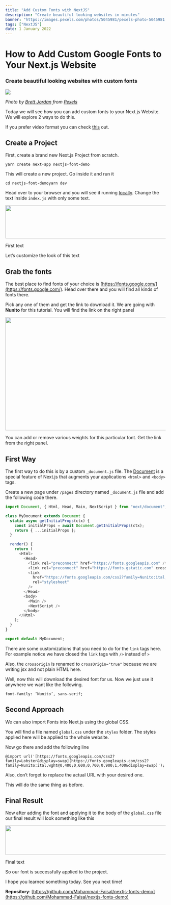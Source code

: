 ```yaml
---
title: "Add Custom Fonts with NextJS"
description: "Create beautiful looking websites in minutes"
banner: "https://images.pexels.com/photos/5045981/pexels-photo-5045981.jpeg?auto=compress&cs=tinysrgb&dpr=2&w=500"
tags: ["NextJS"]
date: 1 January 2022
---
```


# How to Add Custom Google Fonts to Your Next.js Website

### Create beautiful looking websites with custom fonts

![](https://images.pexels.com/photos/5045981/pexels-photo-5045981.jpeg?auto=compress&cs=tinysrgb&dpr=2&w=500)

_Photo by [Brett Jordan](https://www.pexels.com/@brettjordan) from [Pexels](https://www.pexels.com/photo/black-and-white-printer-paper-5045981/)_

Today we will see how you can add custom fonts to your Next.js Website. We will explore 2 ways to do this.

If you prefer video format you can check [this](https://www.youtube.com/watch?v=e-NOXZETn7s&lc=Ugz4G03L1q9WbF37cYp4AaABAg) out.

## Create a Project

First, create a brand new Next.js Project from scratch.

```
yarn create next-app nextjs-font-demo
```

This will create a new project. Go inside it and run it

```
cd nextjs-font-demoyarn dev
```

Head over to your browser and you will see it running [locally](http://localhost:3000). Change the text inside `index.js` with only some text.

<img alt="" class="t u v lf aj" src="https://miro.medium.com/max/1400/1\*gpRySGw3wnGrMVtrntGtjA.png" width="700" height="104" srcSet="https://miro.medium.com/max/552/1\*gpRySGw3wnGrMVtrntGtjA.png 276w, https://miro.medium.com/max/1104/1\*gpRySGw3wnGrMVtrntGtjA.png 552w, https://miro.medium.com/max/1280/1\*gpRySGw3wnGrMVtrntGtjA.png 640w, https://miro.medium.com/max/1400/1\*gpRySGw3wnGrMVtrntGtjA.png 700w" sizes="700px" role="presentation"/>

First text

Let’s customize the look of this text

## Grab the fonts

The best place to find fonts of your choice is [https://fonts.google.com/](https://fonts.google.com/). Head over there and you will find all kinds of fonts there.

Pick any one of them and get the link to download it. We are going with **Nunito** for this tutorial. You will find the link on the right panel

<img alt="" class="t u v lf aj" src="https://miro.medium.com/max/1400/1\*-SVOug8rZtFhqFRCwbmjyw.png" width="700" height="355" srcSet="https://miro.medium.com/max/552/1\*-SVOug8rZtFhqFRCwbmjyw.png 276w, https://miro.medium.com/max/1104/1\*-SVOug8rZtFhqFRCwbmjyw.png 552w, https://miro.medium.com/max/1280/1\*-SVOug8rZtFhqFRCwbmjyw.png 640w, https://miro.medium.com/max/1400/1\*-SVOug8rZtFhqFRCwbmjyw.png 700w" sizes="700px" role="presentation"/>

You can add or remove various weights for this particular font. Get the link from the right panel.

## First Way

The first way to do this is by a custom `_document.js` file. The [Document](https://nextjs.org/docs/advanced-features/custom-document) is a special feature of Next.js that augments your applications `<html>` and `<body>` tags.

Create a new page under `/pages` directory named `_document.js` file and add the following code there.

```javascript
import Document, { Html, Head, Main, NextScript } from "next/document";

class MyDocument extends Document {
  static async getInitialProps(ctx) {
    const initialProps = await Document.getInitialProps(ctx);
    return { ...initialProps };
  }

  render() {
    return (
      <Html>
        <Head>
          <link rel="preconnect" href="https://fonts.googleapis.com" />
          <link rel="preconnect" href="https://fonts.gstatic.com" crossOrigin="true" />
          <link
            href="https://fonts.googleapis.com/css2?family=Nunito:ital,wght@0,400;0,600;0,700;0,900;1,400&display=swap"
            rel="stylesheet"
          />
        </Head>
        <body>
          <Main />
          <NextScript />
        </body>
      </Html>
    );
  }
}

export default MyDocument;
```

There are some customizations that you need to do for the `link` tags here. For example notice we have closed the `link` tags with `/>` instead of `>`

Also, the `crossorigin` is renamed to `crossOrigin="true"` because we are writing jsx and not plain HTML here.

Well, now this will download the desired font for us. Now we just use it anywhere we want like the following.

```
font-family: ‘Nunito’, sans-serif;
```

## Second Approach

We can also import Fonts into Next.js using the global CSS.

You will find a file named `global.css` under the `styles` folder. The styles applied here will be applied to the whole website.

Now go there and add the following line

```
@import url('[https://fonts.googleapis.com/css2?family=Lobster&display=swap](https://fonts.googleapis.com/css2?family=Nunito:ital,wght@0,400;0,600;0,700;0,900;1,400&display=swap)');
```

Also, don’t forget to replace the actual URL with your desired one.

This will do the same thing as before.

## Final Result

Now after adding the font and applying it to the body of the `global.css` file our final result will look something like this

<img alt="" class="t u v lf aj" src="https://miro.medium.com/max/1400/1\*XHTq72-eSePJngQyJ0DsdQ.png" width="700" height="92" srcSet="https://miro.medium.com/max/552/1\*XHTq72-eSePJngQyJ0DsdQ.png 276w, https://miro.medium.com/max/1104/1\*XHTq72-eSePJngQyJ0DsdQ.png 552w, https://miro.medium.com/max/1280/1\*XHTq72-eSePJngQyJ0DsdQ.png 640w, https://miro.medium.com/max/1400/1\*XHTq72-eSePJngQyJ0DsdQ.png 700w" sizes="700px" role="presentation"/>

Final text

So our font is successfully applied to the project.

I hope you learned something today. See you next time!

**Repository**: [https://github.com/Mohammad-Faisal/nextjs-fonts-demo](https://github.com/Mohammad-Faisal/nextjs-fonts-demo)
